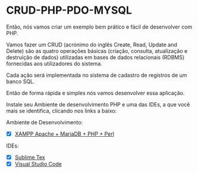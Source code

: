 # CRUD-PHP-PDO-MYSQL

Então, nós vamos criar um exemplo bem prático e fácil de desenvolver com PHP.

Vamos fazer um CRUD (acrónimo do inglês Create, Read, Update and Delete) são as quatro operações básicas (criação, consulta, atualização e destruição de dados) utilizadas em bases de dados relacionais (RDBMS) fornecidas aos utilizadores do sistema.

Cada ação será implementada no sistema de cadastro de registros de um banco SQL.

Então de forma rápida e simples nós vamos desenvolver essa aplicação.

Instale seu Ambiente de desenvolvimento PHP e uma das IDEs, a que você mais se identifica, clicando nos links a baixo:

Ambiente de Desenvolvimento:

- [x] [XAMPP Apache + MariaDB + PHP + Perl](https://www.apachefriends.org/pt_br/index.html)

IDEs:

- [x] [Sublime Tex](https://www.sublimetext.com/)
- [x] [Visual Studio Code](https://code.visualstudio.com/)
